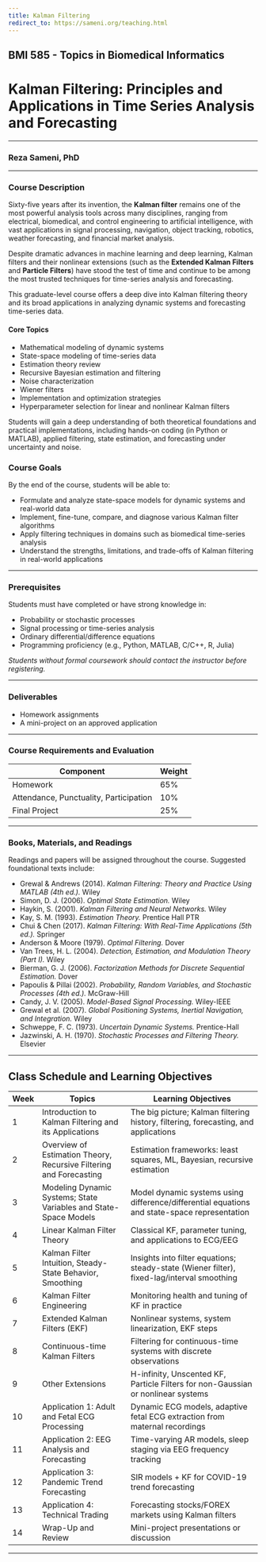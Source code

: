 ```yaml
---
title: Kalman Filtering
redirect_to: https://sameni.org/teaching.html
---
```


## BMI 585 - Topics in Biomedical Informatics

# Kalman Filtering: Principles and Applications in Time Series Analysis and Forecasting

---
### Reza Sameni, PhD

---

### Course Description
Sixty-five years after its invention, the **Kalman filter** remains one of the most powerful analysis tools across many disciplines, ranging from electrical, biomedical, and control engineering to artificial intelligence, with vast applications in signal processing, navigation, object tracking, robotics, weather forecasting, and financial market analysis.

Despite dramatic advances in machine learning and deep learning, Kalman filters and their nonlinear extensions (such as the **Extended Kalman Filters** and **Particle Filters**) have stood the test of time and continue to be among the most trusted techniques for time-series analysis and forecasting.

This graduate-level course offers a deep dive into Kalman filtering theory and its broad applications in analyzing dynamic systems and forecasting time-series data.

#### Core Topics
* Mathematical modeling of dynamic systems
* State-space modeling of time-series data
* Estimation theory review
* Recursive Bayesian estimation and filtering
* Noise characterization
* Wiener filters
* Implementation and optimization strategies
* Hyperparameter selection for linear and nonlinear Kalman filters

Students will gain a deep understanding of both theoretical foundations and practical implementations, including hands-on coding (in Python or MATLAB), applied filtering, state estimation, and forecasting under uncertainty and noise.

### Course Goals
By the end of the course, students will be able to:

* Formulate and analyze state-space models for dynamic systems and real-world data
* Implement, fine-tune, compare, and diagnose various Kalman filter algorithms
* Apply filtering techniques in domains such as biomedical time-series analysis
* Understand the strengths, limitations, and trade-offs of Kalman filtering in real-world applications

---
### Prerequisites

Students must have completed or have strong knowledge in:

* Probability or stochastic processes
* Signal processing or time-series analysis
* Ordinary differential/difference equations
* Programming proficiency (e.g., Python, MATLAB, C/C++, R, Julia)

*Students without formal coursework should contact the instructor before registering.*

---

### Deliverables

* Homework assignments
* A mini-project on an approved application

---

### Course Requirements and Evaluation

| Component                              | Weight |
| -------------------------------------- | ------ |
| Homework                               | 65%    |
| Attendance, Punctuality, Participation | 10%    |
| Final Project                          | 25%    |

---

### Books, Materials, and Readings

Readings and papers will be assigned throughout the course. Suggested foundational texts include:

* Grewal & Andrews (2014). *Kalman Filtering: Theory and Practice Using MATLAB (4th ed.).* Wiley
* Simon, D. J. (2006). *Optimal State Estimation.* Wiley
* Haykin, S. (2001). *Kalman Filtering and Neural Networks.* Wiley
* Kay, S. M. (1993). *Estimation Theory.* Prentice Hall PTR
* Chui & Chen (2017). *Kalman Filtering: With Real-Time Applications (5th ed.).* Springer
* Anderson & Moore (1979). *Optimal Filtering.* Dover
* Van Trees, H. L. (2004). *Detection, Estimation, and Modulation Theory (Part I).* Wiley
* Bierman, G. J. (2006). *Factorization Methods for Discrete Sequential Estimation.* Dover
* Papoulis & Pillai (2002). *Probability, Random Variables, and Stochastic Processes (4th ed.).* McGraw-Hill
* Candy, J. V. (2005). *Model-Based Signal Processing.* Wiley-IEEE
* Grewal et al. (2007). *Global Positioning Systems, Inertial Navigation, and Integration.* Wiley
* Schweppe, F. C. (1973). *Uncertain Dynamic Systems.* Prentice-Hall
* Jazwinski, A. H. (1970). *Stochastic Processes and Filtering Theory.* Elsevier

---

## Class Schedule and Learning Objectives

| Week | Topics                                                             | Learning Objectives                                                                          |
| ---- | ------------------------------------------------------------------ | -------------------------------------------------------------------------------------------- |
| 1    | Introduction to Kalman Filtering and its Applications              | The big picture; Kalman filtering history, filtering, forecasting, and applications          |
| 2    | Overview of Estimation Theory, Recursive Filtering and Forecasting | Estimation frameworks: least squares, ML, Bayesian, recursive estimation                     |
| 3    | Modeling Dynamic Systems; State Variables and State-Space Models   | Model dynamic systems using difference/differential equations and state-space representation |
| 4    | Linear Kalman Filter Theory                                        | Classical KF, parameter tuning, and applications to ECG/EEG                                  |
| 5    | Kalman Filter Intuition, Steady-State Behavior, Smoothing          | Insights into filter equations; steady-state (Wiener filter), fixed-lag/interval smoothing   |
| 6    | Kalman Filter Engineering                                          | Monitoring health and tuning of KF in practice                                               |
| 7    | Extended Kalman Filters (EKF)                                      | Nonlinear systems, system linearization, EKF steps                                           |
| 8    | Continuous-time Kalman Filters                                     | Filtering for continuous-time systems with discrete observations                             |
| 9    | Other Extensions                                                   | H-infinity, Unscented KF, Particle Filters for non-Gaussian or nonlinear systems             |
| 10   | Application 1: Adult and Fetal ECG Processing                      | Dynamic ECG models, adaptive fetal ECG extraction from maternal recordings                   |
| 11   | Application 2: EEG Analysis and Forecasting                        | Time-varying AR models, sleep staging via EEG frequency tracking                             |
| 12   | Application 3: Pandemic Trend Forecasting                          | SIR models + KF for COVID-19 trend forecasting                                               |
| 13   | Application 4: Technical Trading                                   | Forecasting stocks/FOREX markets using Kalman filters                                        |
| 14   | Wrap-Up and Review                                                 | Mini-project presentations or discussion                                                     |

---